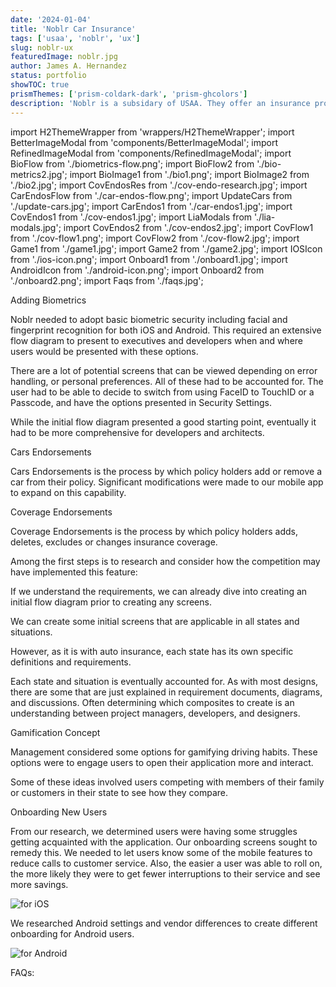 ```yaml
---
date: '2024-01-04'
title: 'Noblr Car Insurance'
tags: ['usaa', 'noblr', 'ux']
slug: noblr-ux
featuredImage: noblr.jpg
author: James A. Hernandez
status: portfolio
showTOC: true
prismThemes: ['prism-coldark-dark', 'prism-ghcolors']
description: 'Noblr is a subsidary of USAA. They offer an insurance product that was unique to USAA and the industry at the time: paying only for the time you drive your car.'
---
```


import H2ThemeWrapper from 'wrappers/H2ThemeWrapper';
import BetterImageModal from 'components/BetterImageModal';
import RefinedImageModal from 'components/RefinedImageModal';
import BioFlow from './biometrics-flow.png';
import BioFlow2 from './bio-metrics2.jpg';
import BioImage1 from './bio1.png';
import BioImage2 from './bio2.jpg';
import CovEndosRes from './cov-endo-research.jpg';
import CarEndosFlow from './car-endos-flow.png';
import UpdateCars from './update-cars.jpg';
import CarEndos1 from './car-endos1.jpg';
import CovEndos1 from './cov-endos1.jpg';
import LiaModals from './lia-modals.jpg';
import CovEndos2 from './cov-endos2.jpg';
import CovFlow1 from './cov-flow1.png';
import CovFlow2 from './cov-flow2.jpg';
import Game1 from './game1.jpg';
import Game2 from './game2.jpg';
import IOSIcon from './ios-icon.png';
import Onboard1 from './onboard1.jpg';
import AndroidIcon from './android-icon.png';
import Onboard2 from './onboard2.png';
import Faqs from './faqs.jpg';

<H2ThemeWrapper>Adding Biometrics</H2ThemeWrapper>

Noblr needed to adopt basic biometric security including facial and fingerprint recognition for both iOS and Android. This required an extensive flow diagram to present to executives and developers when and where users would be presented with these options. 

<BetterImageModal 
imageUrlFromFolder={BioFlow}
title="Biometrics Flow"
initialSize="40rem"
frameStyles="p-3"
modalSize='xl'
border
modalImageSize="xlargeImageModal"
/>

<BetterImageModal 
imageUrlFromFolder={BioImage1}
title="Biometrics Flow"
initialSize="40rem"
frameStyles="p-3"
border
modalImageSize="xlargeImageModal"
/>

There are a lot of potential screens that can be viewed depending on error handling, or personal preferences. All of these had to be accounted for. The user had to be able to decide to switch from using FaceID to TouchID or a Passcode, and have the options presented in Security Settings. 

<BetterImageModal 
imageUrlFromFolder={BioImage2}
title="Biometrics Flow"
initialSize="40rem"
frameStyles="p-3"
border
modalImageSize="largeImageModal"
/>
While the initial flow diagram presented a good starting point, eventually it had to be more comprehensive for developers and architects.
<BetterImageModal 
imageUrlFromFolder={BioFlow2}
title="Biometrics Flow"
initialSize="40rem"
frameStyles="p-3"
border
modalImageSize="xlargeImageModal"
/>

<H2ThemeWrapper>Cars Endorsements</H2ThemeWrapper>

Cars Endorsements is the process by which policy holders add or remove a car from their policy. Significant modifications were made to our mobile app to expand on this capability.


<BetterImageModal 
imageUrlFromFolder={CarEndosFlow}
title="Car Endorsements Flow Diagram"
initialSize="40rem"
frameStyles="p-3"
border
modalImageSize="xlargeImageModal"
/>

<BetterImageModal 
imageUrlFromFolder={CarEndos1}
title="Car Endorsements"
initialSize="40rem"
frameStyles="p-3"
border
modalImageSize="xlargeImageModal"
/>


<BetterImageModal 
imageUrlFromFolder={UpdateCars}
title="Add / Remove Cars"
initialSize="40rem"
frameStyles="p-3"
border
modalImageSize="xlargeImageModal"
/>


<BetterImageModal 
imageUrlFromFolder={LiaModals}
title="Liability Modals"
initialSize="40rem"
frameStyles="p-3"
border
modalImageSize="xlargeImageModal"
/>


<H2ThemeWrapper>Coverage Endorsements</H2ThemeWrapper>

Coverage Endorsements is the process by which policy holders adds, deletes, excludes or changes insurance coverage.

Among the first steps is to research and consider how the competition may have implemented this feature:

<BetterImageModal 
imageUrlFromFolder={CovEndosRes}
title="Competitor Research"
initialSize="40rem"
frameStyles="p-3"
border
modalImageSize="xlargeImageModal"
/>

If we understand the requirements, we can already dive into creating an initial flow diagram prior to creating any screens.

<BetterImageModal 
imageUrlFromFolder={CovFlow1}
title="Coverage Endorsements"
initialSize="40rem"
frameStyles="p-3"
border
modalImageSize="xlargeImageModal"
/>

We can create some initial screens that are applicable in all states and situations. 

<BetterImageModal 
imageUrlFromFolder={CovEndos1}
title="Coverage Endorsements"
initialSize="40rem"
frameStyles="p-3"
border
modalImageSize="xlargeImageModal"
/>

However, as it is with auto insurance, each state has its own specific definitions and requirements. 


<BetterImageModal 
imageUrlFromFolder={CovEndos2}
title="Coverage Endorsements"
initialSize="40rem"
frameStyles="p-3"
border
modalImageSize="largeImageModal"
/>

Each state and situation is eventually accounted for. As with most designs, there are some that are just explained in requirement documents, diagrams, and discussions. Often determining which composites to create is an understanding between project managers, developers, and designers. 
<BetterImageModal 
imageUrlFromFolder={CovFlow2}
title="Coverage Flow"
initialSize="40rem"
frameStyles="p-3"
border
modalImageSize="xlargeImageModal"
/>

<H2ThemeWrapper>Gamification Concept</H2ThemeWrapper>

Management considered some options for gamifying driving habits. These options were to engage users to open their application more and interact.


<BetterImageModal 
imageUrlFromFolder={Game1}
title="Gamification"
initialSize="40rem"
frameStyles="p-3"
border
modalImageSize="xlargeImageModal"
/>

Some of these ideas involved users competing with members of their family or customers in their state to see how they compare.

<BetterImageModal 
imageUrlFromFolder={Game2}
title="Gamification"
initialSize="40rem"
frameStyles="p-3"
border
modalImageSize="xlargeImageModal"
/>

<H2ThemeWrapper>Onboarding New Users</H2ThemeWrapper>

From our research, we determined users were having some struggles getting acquainted with the application. Our onboarding screens sought to remedy this. We needed to let users know some of the mobile features to reduce calls to customer service. Also, the easier a user was able to roll on, the more likely they were to get fewer interruptions to their service and see more savings. 

<img src={IOSIcon} alt="for iOS" className="imgw-3" />
<BetterImageModal 
imageUrlFromFolder={Onboard1}
title="iOS Onboarding"
initialSize="40rem"
frameStyles="p-3"
border
modalImageSize="xlargeImageModal"
/>

We researched Android settings and vendor differences to create different onboarding for Android users. 

<img src={AndroidIcon} alt="for Android" className="imgw-3" />

<BetterImageModal 
imageUrlFromFolder={Onboard2}
title="Android Onboarding"
initialSize="40rem"
frameStyles="p-3"
border
modalImageSize="xlargeImageModal"
/>

FAQs:

<BetterImageModal 
imageUrlFromFolder={Faqs}
title="FAQs"
initialSize="40rem"
frameStyles="p-3"
border
modalImageSize="xlargeImageModal"
/>